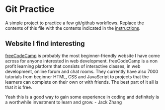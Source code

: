 # Git Practice
A simple project to practice a few git/github workflows.  Replace the contents of this file with the contents indicated in the [instructions](./instructions.md).

## Website I find interesting
[freeCodeCamp](https://www.freecodecamp.org/) is probably the most beginner-friendly website I have come across for anyone interested in web development. freeCodeCamp is a non profit learning platform that consists of interactive classes, in web development, online forum and chat rooms.
They currently have also 7000 tutorials from beginner HTML, CSS and JavaScript to projects that the learners can complete on their own or with friends. The best part of it all is that it is free. 

<p> Yeah this is a good way to gain some experience in coding and definitely is a worthwhile investment to learn and grow. - Jack Zhang </p>